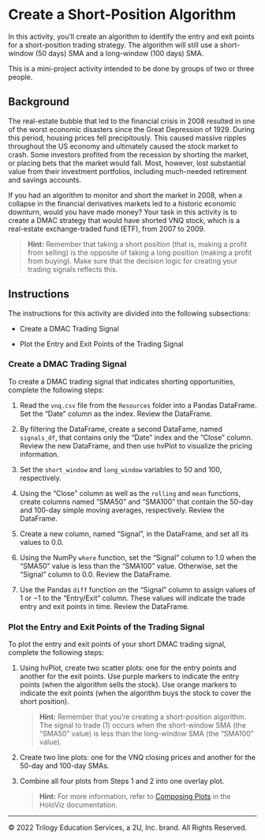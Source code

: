 # Create a Short-Position Algorithm

In this activity, you’ll create an algorithm to identify the entry and exit points for a short-position trading strategy. The algorithm will still use a short-window (50 days) SMA and a long-window (100 days) SMA.

This is a mini-project activity intended to be done by groups of two or three people.

## Background

The real-estate bubble that led to the financial crisis in 2008 resulted in one of the worst economic disasters since the Great Depression of 1929. During this period, housing prices fell precipitously. This caused massive ripples throughout the US economy and ultimately caused the stock market to crash. Some investors profited from the recession by shorting the market, or placing bets that the market would fall. Most, however, lost substantial value from their investment portfolios, including much-needed retirement and savings accounts.

If you had an algorithm to monitor and short the market in 2008, when a collapse in the financial derivatives markets led to a historic economic downturn, would you have made money? Your task in this activity is to create a DMAC strategy that would have shorted VNQ stock, which is a real-estate exchange-traded fund (ETF), from 2007 to 2009.

> **Hint:** Remember that taking a short position (that is, making a profit from selling) is the opposite of taking a long position (making a profit from buying). Make sure that the decision logic for creating your trading signals reflects this.

## Instructions

The instructions for this activity are divided into the following subsections:

* Create a DMAC Trading Signal

* Plot the Entry and Exit Points of the Trading Signal

### Create a DMAC Trading Signal

To create a DMAC trading signal that indicates shorting opportunities, complete the following steps:

1. Read the `vnq.csv` file from the `Resources` folder into a Pandas DataFrame. Set the “Date” column as the index. Review the DataFrame.

2. By filtering the DataFrame, create a second DataFame, named `signals_df`, that contains only the “Date” index and the “Close” column. Review the new DataFrame, and then use hvPlot to visualize the pricing information.

3. Set the `short_window` and `long_window` variables to 50 and 100, respectively.

4. Using the “Close” column as well as the `rolling` and `mean` functions, create columns named “SMA50” and “SMA100” that contain the 50-day and 100-day simple moving averages, respectively. Review the DataFrame.

5. Create a new column, named “Signal”, in the DataFrame, and set all its values to 0.0.

6. Using the NumPy `where` function, set the “Signal” column to 1.0 when the “SMA50” value is less than the “SMA100” value. Otherwise, set the “Signal” column to 0.0. Review the DataFrame.

7. Use the Pandas `diff` function on the “Signal” column to assign values of 1 or &minus;1 to the “Entry/Exit” column. These values will indicate the trade entry and exit points in time. Review the DataFrame.

### Plot the Entry and Exit Points of the Trading Signal

To plot the entry and exit points of your short DMAC trading signal, complete the following steps:

1. Using hvPlot, create two scatter plots: one for the entry points and another for the exit points. Use purple markers to indicate the entry points (when the algorithm sells the stock). Use orange markers to indicate the exit points (when the algorithm buys the stock to cover the short position).

    > **Hint:** Remember that you’re creating a short-position algorithm. The signal to trade (1) occurs when the short-window SMA (the “SMA50” value) is less than the long-window SMA (the “SMA100” value).

2. Create two line plots: one for the VNQ closing prices and another for the 50-day and 100-day SMAs.

3. Combine all four plots from Steps 1 and 2 into one overlay plot.

    > **Hint:** For more information, refer to [Composing Plots](https://holoviz.org/tutorial/Composing_Plots.html) in the HoloViz documentation.

---

© 2022 Trilogy Education Services, a 2U, Inc. brand. All Rights Reserved.
